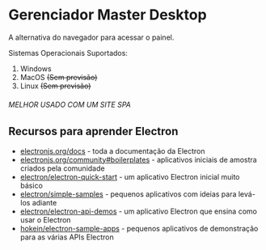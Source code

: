# Gerenciador Master Desktop

A alternativa do navegador para acessar o painel.

Sistemas Operacionais Suportados:

1. Windows 
2. MacOS <del> (Sem previsão) </del>
2. Linux <del> (Sem previsão) </del>

###### MELHOR USADO COM UM SITE SPA

## Recursos para aprender Electron

- [electronjs.org/docs](https://electronjs.org/docs) - toda a documentação da Electron
- [electronjs.org/community#boilerplates](https://electronjs.org/community#boilerplates) - aplicativos iniciais de amostra criados pela comunidade
- [electron/electron-quick-start](https://github.com/electron/electron-quick-start) - um aplicativo Electron inicial muito básico
- [electron/simple-samples](https://github.com/electron/simple-samples) - pequenos aplicativos com ideias para levá-los adiante
- [electron/electron-api-demos](https://github.com/electron/electron-api-demos) - um aplicativo Electron que ensina como usar o Electron
- [hokein/electron-sample-apps](https://github.com/hokein/electron-sample-apps) - pequenos aplicativos de demonstração para as várias APIs Electron 
